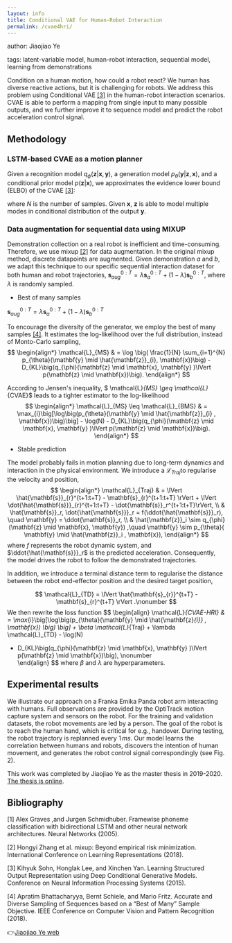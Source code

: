 ```yaml
---
layout: info
title: Conditional VAE for Human-Robot Interaction
permalink: /cvae4hri/
---
```


author: Jiaojiao Ye

tags: latent-variable model, human-robot interaction, sequential model, learning from demonstrations


Condition on a human motion, how could a robot react? We human has diverse reactive actions, but it is challenging for robots. We address this problem using Conditional VAE [[3]](#3) in the human-robot interaction scenarios. CVAE is able to perform a mapping from single input to many possible outputs, and we further improve it to sequence model and predict the robot acceleration control signal.





## Methodology

### LSTM-based CVAE as a motion planner

<!-- We collect a data set of human-robot interactions for training and validation. Each demonstration consists of the robot end-effector positions in the cartesian space $\mathbf{s}_{r}^{1:M}$ and the positions of the human hand $\mathbf{s}_{h}^{1:M}$ with $M$ time steps. The test data is generated online. -->

<!-- To implement an LSTM-based CVAE for HRI, the input of the model is  $\mathbf{x} = [\mathbf{x}_{h}^{1:t}, \mathbf{x}_{r}^{1:t}]$​​​​​​​ and the output is the control signal $\mathbf{y} = \ddot{\mathbf{s}}_r^{t+1:t+T}$​​​​​​​, where $t \in [2 {.}\,{.}\nobreak M-T]$. $\mathbf{x}^t_h$ and $\mathbf{x}^t_r$​​​, consisting of the position, velocity, and acceleration, are the state of human and robot past trajectory from time step one to the current time step $t$​​​​​​​​ (see the notation in Fig. 1). The long output of the model from time step $t$ to $T$ is only used in the training and validation processes, resulting in more accurate predictions. However, we only use $\ddot{s}_r^{t+1}$ for testing. -->

Given a recognition model $q_\phi (\mathbf{z} | \mathbf{x}, \mathbf{y})$​, a generation model $p_\theta(\mathbf{y} | \mathbf{z}, \mathbf{x})$​, and a conditional prior model $p(\mathbf{z}|\mathbf{x})$, we approximates the evidence lower bound (ELBO) of the CVAE [[3]](#3):
<!-- $$
\begin{align*}    \mathcal{L}_{CVAE} & \simeq \frac{1}{N} \sum_{i=1}^{N} \log \big( p_{\theta}(\mathbf{y} \mid \hat{\mathbf{z}_{i}}, \mathbf{x})\big) - D_{KL}\big(q_{\phi}(\mathbf{z} \mid \mathbf{x}, \mathbf{y} )\lVert p_{\theta}(\mathbf{z} \mid \mathbf{x})\big), \\    & \hat{\mathbf{z}}_i \sim q_{\phi}(\mathbf{z} \mid \mathbf{x}, \mathbf{y})     \end{align*}
$$ -->
where $N$​ is the number of samples. Given $\mathbf{x}$, $\mathbf{z}$ is able to model multiple modes in conditional distribution of the output $\mathbf{y}$.

<!-- <p>
	<div class="row uniform">
	    <div class="1u"></div>
	    <div class="10u 12u$(small)">
	        <img src="/assets/cvae4hri/lstm-cvae_framework.png" class="image fit">
	    </div>
	    <div class="1u$"></div>
	</div>
  <tr>
    <td colspan="3" style="text-align:center"><i>Figure 1. The proposed model.</i>
</td>
</p> -->
<!-- <img src="/assets/cvae4hri/lstm-cvae_framework.png"> -->


###  Data augmentation for sequential data using MIXUP

Demonstration collection on a real robot is inefficient and time-consuming. Therefore, we use mixup [[2]](#2) for data augmentation. In the original mixup method, discrete datapoints are augmented. Given demonstration $a$ and $b$, we adapt this technique to our specific sequential interaction dataset for both human and robot trajectories, $\mathbf{s}_{aug}^{0:T} = \lambda \mathbf{s}_{a}^{0:T} + (1-\lambda) \mathbf{s}_{b}^{0:T}$, where $\lambda$ is randomly sampled. 


* Best of many samples

$\mathbf{s}_{aug}^{0:T} = \lambda \mathbf{s}_{a}^{0:T} + (1-\lambda) \mathbf{s}_{b}^{0:T}$

To encourage the diversity of the generator, we employ the best of many samples [[4]](#4 ). It estimates the log-likelihood over the full distribution, instead of Monto-Carlo sampling,
$$
\begin{align*}
    \mathcal{L}_{MS} & = \log \big( \frac{1}{N} \sum_{i=1}^{N} p_{\theta}(\mathbf{y} \mid \hat{\mathbf{z}}_{i}, \mathbf{x})\big) - D_{KL}\big(q_{\phi}(\mathbf{z} \mid \mathbf{x}, \mathbf{y} )\lVert p(\mathbf{z} \mid \mathbf{x})\big).
    \end{align*}
$$

According to Jensen's inequality, $ \mathcal{L}_{MS} \geq  \mathcal{L}_{CVAE}$​ leads to a tighter estimator to the log-likelihood
$$
\begin{align*}
    \mathcal{L}_{MS} \leq \mathcal{L}_{BMS} & = \max_{i}\big[\log\big(p_{\theta}(\mathbf{y} \mid \hat{\mathbf{z}}_{i} , \mathbf{x})\big)\big] - \log(N) - D_{KL}\big(q_{\phi}(\mathbf{z} \mid \mathbf{x}, \mathbf{y} )\lVert p(\mathbf{z} \mid \mathbf{x})\big).
    \end{align*}
$$


* Stable prediction

The model probably fails in motion planning due to long-term dynamics and interaction in the physical environment. We introduce a $\mathcal{L}_{Traj}$​ to regularise the velocity and position,
$$
\begin{align*}
    \mathcal{L}_{Traj} & = \lVert \hat{\mathbf{s}}_{r}^{t+1:t+T} - \mathbf{s}_{r}^{t+1:t+T} \rVert + \lVert \dot{\hat{\mathbf{s}}}_{r}^{t+1:t+T} -   \dot{\mathbf{s}}_r^{t+1:t+T}\rVert,  \\
    &  \hat{\mathbf{s}}_r, \dot{\hat{\mathbf{s}}}_r = f(\ddot{\hat{\mathbf{s}}}_r), \quad \mathbf{y} = \ddot{\mathbf{s}}_r, \\ 
    & \hat{\mathbf{z}}_i \sim q_{\phi}(\mathbf{z} \mid \mathbf{x}, \mathbf{y}) ,\quad \mathbf{y} \sim p_{\theta}( \mathbf{y} \mid \hat{\mathbf{z}}_i , \mathbf{x}),
    \end{align*}
$$
where $f$​​ represents the robot dynamic system, and $\ddot{\hat{\mathbf{s}}}_r$ is the predicted acceleration. Consequently, the model drives the robot to follow the demonstrated trajectories.

In addition, we introduce a terminal distance term to regularise the distance between the robot end-effector position and the desired target position,

$$
\mathcal{L}_{TD}  = \lVert \hat{\mathbf{s}_{r}}^{t+T} - \mathbf{s}_{r}^{t+T} \rVert .\nonumber
$$
We then rewrite the loss function
$$
\begin{align}
\mathcal{L}_{CVAE-HRI}  & = \max_{i}\big[\log\big(p_{\theta}(\mathbf{y} \mid \hat{\mathbf{z}_{i}} , \mathbf{x}) \big) \big]  + \beta \mathcal{L}_{Traj} + \lambda \mathcal{L}_{TD} - \log(N)
- D_{KL}\big(q_{\phi}(\mathbf{z} \mid \mathbf{x}, \mathbf{y} )\lVert p(\mathbf{z} \mid \mathbf{x})\big), \nonumber   
\end{align}
$$
where $\beta$​​ and $\lambda$​​ are hyperparameters.



## Experimental results

We illustrate our approach on a Franka Emika Panda robot arm interacting with humans. Full observations are provided by the OptiTrack motion capture system and sensors on the robot. For the training and validation datasets, the robot movements are led by a person. The goal of the robot is to reach the human hand, which is critical for e.g., handover. During testing, the robot trajectory is replanned every $1\,ms$​​.  Our model learns the correlation between humans and robots, discovers the intention of human movement, and generates the robot control signal correspondingly (see Fig. 2). 

<!-- <table cellpadding="1000" cellspacing="100">
  <tr>
  <tr>
    <th colspan="2" style="text-align:center"><img src="/assets/cvae4hri/mia_panda.gif" width=50% alt = "name1"></th>
  </tr>
  <tr>
    <th colspan="2" style="text-align:center"><img src="/assets/cvae4hri/q_m2_185001.gif" width=50% alt = "name1"></th>
  </tr>
  <tr>
    <th colspan="2" style="text-align:center"><img src="/assets/cvae4hri/q_out_191046.gif" width=50% alt = "name1"></th>
  </tr>
  <tr>
    <td colspan="2" style="text-align:left"><i>Figure 2. Robot trajectory prediction based on human movements. The upper two subfigures show the generated diverse trajectories for the robot based on similar human hand trajectories.  In the lower subfigure, when human performs totally different from the demonstrations, the robot still reachs the goal.</i>
</td>
  </tr>
  <tr>
</table> -->



This work was completed by Jiaojiao Ye as the master thesis in 2019-2020. [The thesis is online](https://github.com/JiaojiaoYe1994/jiaojiaoye.github.com/blob/master/posts/paper/Sequence_model_for_hri.pdf).



## Bibliography

<a id="1">[1]</a> Alex Graves ,and Jurgen Schmidhuber. Framewise phoneme classification with bidirectional LSTM and other neural network architectures. Neural Networks (2005).

<a id="2">[2]</a> Hongyi Zhang et al. mixup: Beyond empirical risk minimization. International Conference on Learning Representations (2018).

<a id="3">[3]</a> Kihyuk Sohn, Honglak Lee, and Xinchen Yan. Learning Structured Output Representation using Deep Conditional Generative Models. Conference on Neural Information Processing Systems (2015).

<a id="4">[4]</a> Apratim Bhattacharyya, Bernt Schiele, and Mario Fritz. Accurate and Diverse Sampling of Sequences based on a “Best of Many” Sample Objective. IEEE Conference on Computer Vision and Pattern Recognition (2018).



👉[Jiaojiao Ye web](https://jiaojiaoye1994.github.io/jiaojiaoye.github.com/)
